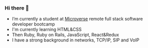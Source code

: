 ### Hi there :wave:
- I’m currently a student at [Microverse](https://micorverse.com) remote full stack software developer bootcamp
- I'm currently learning HTML&CSS
- Then Ruby, Ruby on Rails, JavaScript, React&Redux
- I have a strong background in networks, TCP/IP, SIP and VoIP


<!--
**kimothokamau/kimothokamau** is a ✨ _special_ ✨ repository because its `README.md` (this file) appears on your GitHub profile.

Here are some ideas to get you started:

- 🔭 I’m currently working on the Microverse Remote Full Stack Software developer curriculum
- 🌱 I’m currently learning HTML&CSS
- 👯 I’m looking to collaborate on ...
- 🤔 I’m looking for help with ...
- 💬 Ask me about ...
- 📫 How to reach me: ...
- 😄 Pronouns: ...
- ⚡ Fun fact: ...
-->
